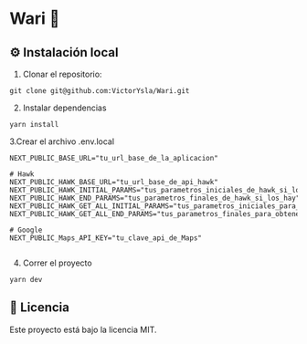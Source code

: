 # Wari 🚕

## ⚙️ Instalación local

1. Clonar el repositorio:

```
git clone git@github.com:VictorYsla/Wari.git
```

2. Instalar dependencias

```
yarn install
```

3.Crear el archivo .env.local

```
NEXT_PUBLIC_BASE_URL="tu_url_base_de_la_aplicacion"

# Hawk
NEXT_PUBLIC_HAWK_BASE_URL="tu_url_base_de_api_hawk"
NEXT_PUBLIC_HAWK_INITIAL_PARAMS="tus_parametros_iniciales_de_hawk_si_los_hay"
NEXT_PUBLIC_HAWK_END_PARAMS="tus_parametros_finales_de_hawk_si_los_hay"
NEXT_PUBLIC_HAWK_GET_ALL_INITIAL_PARAMS="tus_parametros_iniciales_para_obtener_todo_de_hawk"
NEXT_PUBLIC_HAWK_GET_ALL_END_PARAMS="tus_parametros_finales_para_obtener_todo_de_hawk"

# Google
NEXT_PUBLIC_Maps_API_KEY="tu_clave_api_de_Maps"


```

4. Correr el proyecto

```
yarn dev
```

## 🧾 Licencia

Este proyecto está bajo la licencia MIT.
